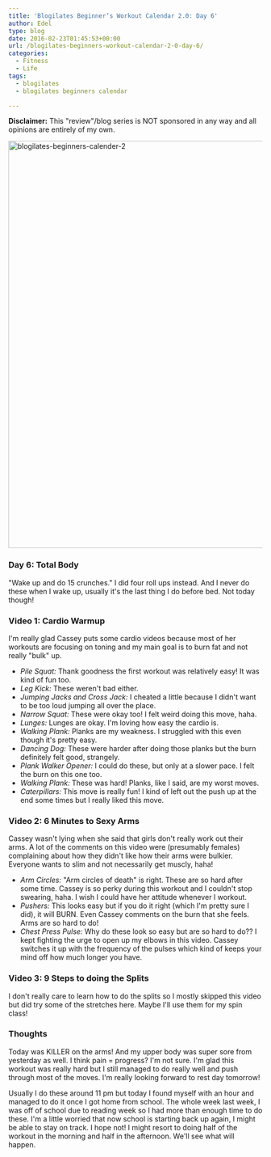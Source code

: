 ```yaml
---
title: 'Blogilates Beginner’s Workout Calendar 2.0: Day 6'
author: Edel
type: blog
date: 2016-02-23T01:45:53+00:00
url: /blogilates-beginners-workout-calendar-2-0-day-6/
categories:
  - Fitness
  - Life
tags:
  - blogilates
  - blogilates beginners calendar

---
```

**Disclaimer:** This "review"/blog series is NOT sponsored in any way and all opinions are entirely of my own.

<a href="http://scattered.me/wp-content/uploads/2016/02/blogilates-beginners-calender-2.png" rel="attachment wp-att-11076"><img src="http://scattered.me/wp-content/uploads/2016/02/blogilates-beginners-calender-2-1024x806.png" alt="blogilates-beginners-calender-2" width="1024" height="806" class="alignnone size-large wp-image-11076" srcset="http://erzadel.net/blog/wp-content/uploads/2016/02/blogilates-beginners-calender-2-1024x806.png 1024w, http://erzadel.net/blog/wp-content/uploads/2016/02/blogilates-beginners-calender-2-300x236.png 300w, http://erzadel.net/blog/wp-content/uploads/2016/02/blogilates-beginners-calender-2-768x604.png 768w" sizes="(max-width: 1024px) 100vw, 1024px" /></a>

### Day 6: Total Body

"Wake up and do 15 crunches." I did four roll ups instead. And I never do these when I wake up, usually it's the last thing I do before bed. Not today though!

### Video 1: Cardio Warmup

I'm really glad Cassey puts some cardio videos because most of her workouts are focusing on toning and my main goal is to burn fat and not really "bulk" up.

<div class="flex-video">
</div>

  * _Pile Squat:_ Thank goodness the first workout was relatively easy! It was kind of fun too.
  * _Leg Kick:_ These weren't bad either.
  * _Jumping Jacks and Cross Jack:_ I cheated a little because I didn't want to be too loud jumping all over the place.
  * _Narrow Squat:_ These were okay too! I felt weird doing this move, haha.
  * _Lunges:_ Lunges are okay. I'm loving how easy the cardio is.
  * _Walking Plank:_ Planks are my weakness. I struggled with this even though it's pretty easy.
  * _Dancing Dog:_ These were harder after doing those planks but the burn definitely felt good, strangely.
  * _Plank Walker Opener:_ I could do these, but only at a slower pace. I felt the burn on this one too.
  * _Walking Plank:_ These was hard! Planks, like I said, are my worst moves.
  * _Caterpillars:_ This move is really fun! I kind of left out the push up at the end some times but I really liked this move.

### Video 2: 6 Minutes to Sexy Arms

Cassey wasn't lying when she said that girls don't really work out their arms. A lot of the comments on this video were (presumably females) complaining about how they didn't like how their arms were bulkier. Everyone wants to slim and not necessarily get muscly, haha!

<div class="flex-video">
</div>

  * _Arm Circles:_ "Arm circles of death" is right. These are so hard after some time. Cassey is so perky during this workout and I couldn't stop swearing, haha. I wish I could have her attitude whenever I workout.
  * _Pushers:_ This looks easy but if you do it right (which I'm pretty sure I did), it will BURN. Even Cassey comments on the burn that she feels. Arms are so hard to do!
  * _Chest Press Pulse:_ Why do these look so easy but are so hard to do?? I kept fighting the urge to open up my elbows in this video. Cassey switches it up with the frequency of the pulses which kind of keeps your mind off how much longer you have.

### Video 3: 9 Steps to doing the Splits

I don't really care to learn how to do the splits so I mostly skipped this video but did try some of the stretches here. Maybe I'll use them for my spin class!

<div class="flex-video">
</div>

### Thoughts

Today was KILLER on the arms! And my upper body was super sore from yesterday as well. I think pain = progress? I'm not sure. I'm glad this workout was really hard but I still managed to do really well and push through most of the moves. I'm really looking forward to rest day tomorrow!

Usually I do these around 11 pm but today I found myself with an hour and managed to do it once I got home from school. The whole week last week, I was off of school due to reading week so I had more than enough time to do these. I'm a little worried that now school is starting back up again, I might be able to stay on track. I hope not! I might resort to doing half of the workout in the morning and half in the afternoon. We'll see what will happen.


